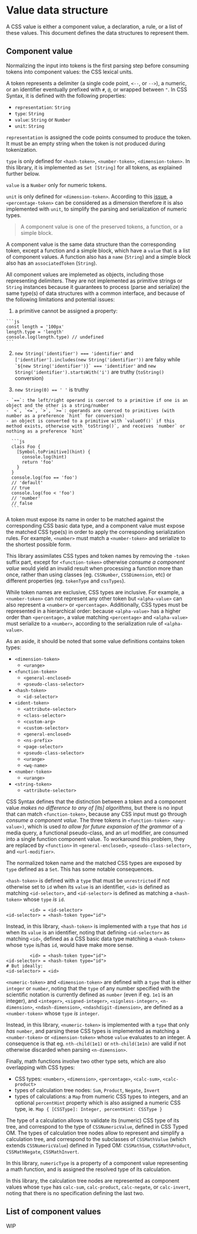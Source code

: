 
# Value data structure

A CSS value is either a component value, a declaration, a rule, or a list of these values. This document defines the data structures to represent them.

## Component value

Normalizing the input into tokens is the first parsing step before consuming tokens into component values: the CSS lexical units.

A token represents a delimiter (a single code point, `<--`, or `-->`), a numeric, or an identifier eventually prefixed with `#`, `@`, or wrapped between `"`. In CSS Syntax, it is defined with the following properties:

  - `representation`: `String`
  - `type`: `String`
  - `value`: `String` or `Number`
  - `unit`: `String`

`representation` is assigned the code points consumed to produce the token. It must be an empty string when the token is not produced during tokenization.

`type` is only defined for `<hash-token>`, `<number-token>`, `<dimension-token>`. In this library, it is implemented as `Set [String]` for all tokens, as explained further below.

`value` is a `Number` only for numeric tokens.

`unit` is only defined for `<dimension-token>`. According to this [issue](https://github.com/w3c/csswg-drafts/issues/7381), a `<percentage-token>` can be considered as a dimension therefore it is also implemented with `unit`, to simplify the parsing and serialization of numeric types.

> A component value is one of the preserved tokens, a function, or a simple block.

A component value is the same data structure than the corresponding token, except a function and a simple block, which have a `value` that is a list of component values. A function also has a `name` (`String`) and a simple block also has an `associatedToken` (`String`).

All component values are implemeted as objects, including those representing delimiters. They are not implemented as primitive strings or `String` instances because it guarantees to process (parse and serialize) the same type(s) of data structures with a common interface, and because of the following limitations and potential issues:

  1. a primitive cannot be assigned a property:

    ```js
    const length = '100px'
    length.type = 'length'
    console.log(length.type) // undefined
    ```

  2. `new String('identifier') === 'identifier'` and `['identifier'].includes(new String('identifier'))` are falsy while`` `${new String('identifier')}` === 'identifier'`` and `new String('identifier').startsWith('i')` are truthy (`toString()` conversion)

  3. `new String(0) == ' '` is truthy

    - `==`: the left/right operand is coerced to a primitive if one is an object and the other is a string/number
    - `<`, `<=`, `>`, `>=`: operands are coerced to primitives (with number as a preference `hint` for conversion)
    - an object is converted to a primitive with `valueOf()` if this method exists, otherwise with `toString()`, and receives `number` or nothing as a preference `hint`

      ```js
      class Foo {
        [Symbol.toPrimitive](hint) {
          console.log(hint)
          return 'foo'
        }
      }
      console.log(foo == 'foo')
      // 'default'
      // true
      console.log(foo < 'foo')
      // 'number'
      // false
      ```

A token must expose its name in order to be matched against the corresponding CSS basic data type, and a component value must expose the matched CSS type(s) in order to apply the corresponding serialization rules. For example, `<number>` must match a `<number-token>` and serialize to the shortest possible form.

This library assimilates CSS types and token names by removing the `-token` suffix part, except for `<function-token>` otherwise *consume a component value* would yield an invalid result when processing a function more than once, rather than using classes (eg. `CSSNumber`, `CSSDimension`, etc) or different properties (eg. `tokenType` and `cssTypes`).

While token names are exclusive, CSS types are inclusive. For example, a `<number-token>` can not represent any other token but `<alpha-value>` can also represent a `<number>` or `<percentage>`. Additionally, CSS types must be represented in a hierarchical order: because `<alpha-value>` has a higher order than `<percentage>`, a value matching `<percentage>` and `<alpha-value>` must serialize to a `<number>`, according to the serialization rule of `<alpha-value>`.

As an aside, it should be noted that some value definitions contains token types:

  - `<dimension-token>`
    - `<urange>`
  - `<function-token>`
    - `<general-enclosed>`
    - `<pseudo-class-selector>`
  - `<hash-token>`
    - `<id-selector>`
  - `<ident-token>`
    - `<attribute-selector>`
    - `<class-selector>`
    - `<custom-arg>`
    - `<custom-selector>`
    - `<general-enclosed>`
    - `<ns-prefix>`
    - `<page-selector>`
    - `<pseudo-class-selector>`
    - `<urange>`
    - `<wq-name>`
  - `<number-token>`
    - `<urange>`
  - `<string-token>`
    - `<attribute-selector>`

CSS Syntax defines that the distinction between a token and a component value *makes no difference to any of [its] algorithms*, but there is no input that can match `<function-token>`, because any CSS input must go through *consume a component value*. The three tokens in `<function-token> <any-value>)`, which is used *to allow for future expansion of the grammar* of a media query, a functional pseudo-class, and an url modifier, are consumed into a single function component value. To workaround this problem, they are replaced by `<function>` in `<general-enclosed>`, `<pseudo-class-selector>`, and `<url-modifier>`.

The normalized token name and the matched CSS types are exposed by `type` defined as a `Set`. This has some notable consequences.

`<hash-token>` is defined with a `type` that must be `unrestricted` if not otherwise set to `id` when its `value` is an identifier, `<id>` is defined as matching `<id-selector>`, and `<id-selector>` is defined as matching a `<hash-token>` whose `type` *is* `id`.

```
         <id> = <id-selector>
<id-selector> = <hash-token type="id">
```

Instead, in this library, `<hash-token>` is implemented with a `type` that *has* `id` when its `value` is an identifier, noting that defining `<id-selector>` as matching `<id>`, defined as a CSS basic data type matching a `<hash-token>` whose `type` is/has `id`, would have make more sense.

```
         <id> = <hash-token type="id">
<id-selector> = <hash-token type="id">
# But ideally:
<id-selector> = <id>
```

`<numeric-token>` and `<dimension-token>` are defined with a `type` that is either `integer` or `number`, noting that the `type` of any number specified with the scientific notation is currently defined as `number` (even if eg. `1e1` is an integer), and `<integer>`, `<signed-integer>`, `<signless-integer>`, `<n-dimension>`, `<ndash-dimension>`, `<ndashdigit-dimension>`, are defined as a `<number-token>` whose `type` *is* `integer`.

Instead, in this library, `<numeric-token>` is implemented with a `type` that only *has* `number`, and parsing these CSS types is implemented as matching a `<number-token>` or `<dimension-token>` whose `value` evaluates to an integer. A consequence is that eg. `nth-child(1e1)` or `nth-child(1e1n)` are valid if not otherwise discarded when parsing `<n-dimension>`.

Finally, math functions involve two other type sets, which are also overlapping with CSS types:

  - CSS types: `<number>`, `<dimension>`, `<percentage>`, `<calc-sum>`, `<calc-product>`
  - types of calculation tree nodes: `Sum`, `Product`, `Negate`, `Invert`
  - types of calculations: a `Map` from numeric CSS types to integers, and an optional `percentHint` property which is also assigned a numeric CSS type, ie. `Map { [CSSType]: Integer, percentHint: CSSType }`

The type of a calculation allows to validate its (numeric) CSS type of its tree, and correspond to the type of `CSSNumericValue`, defined in CSS Typed OM. The types of calculation tree nodes allow to represent and simplify a calculation tree, and correspond to the subclasses of `CSSMathValue` (which extends `CSSNumericValue`) defined in Typed OM: `CSSMathSum`, `CSSMathProduct`, `CSSMathNegate`, `CSSMathInvert`.

In this library, `numericType` is a property of a component value representing a math function, and is assigned the resolved type of its calculation.

In this library, the calculation tree nodes are represented as component values whose `type` has `calc-sum`, `calc-product`, `calc-negate`, or `calc-invert`, noting that there is no specification defining the last two.

## List of component values

WIP